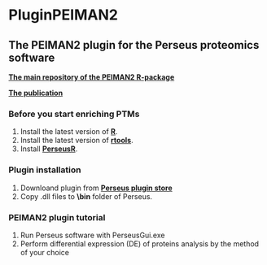 # PluginPEIMAN2
## The PEIMAN2 plugin for the Perseus proteomics software

[__**The main repository of the PEIMAN2 R-package**__](https://github.com/pnickchi/PEIMAN2)

[__**The publication**__](https://www.biorxiv.org/content/10.1101/2022.11.09.515610v2)

### Before you start enriching PTMs

1. Install the latest version of [**R**](https://cloud.r-project.org/).
2. Install the latest version of [**rtools**](https://cran.r-project.org/bin/windows/Rtools/).
3. Install [**PerseusR**](https://github.com/cox-labs/PerseusR).

### Plugin installation

1. Downloand plugin from [**Perseus plugin store**](https://www.maxquant.org/perseus_plugins/)
2. Copy .dll files to **\bin** folder of Perseus.

### PEIMAN2 plugin tutorial

1. Run Perseus software with PerseusGui.exe
2. Perform differential expression (DE) of proteins analysis by the method of your choice

